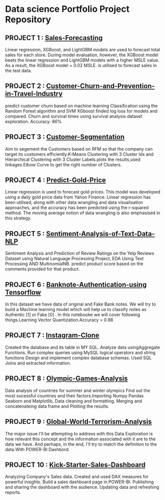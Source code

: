 # Data science Portfolio Project Repository
## PROJECT 1 : [Sales-Forecasting](https://github.com/nitinsoni1/Portfolio/blob/main/Machine%20Learning%20Projects/forecasting-of-sales-data.ipynb)
Linear regression, XGBoost, and LightGBM models are used to forecast total sales for each store. During model evaluation, however, the XGBoost model beats the linear regression and LightGBM models with a higher MSLE value. As a result, the XGBoost model = 0.02 MSLE. is utilised to forecast sales in the test data.
## PROJECT 2 : [Customer-Churn-and-Prevention-in-Travel-Industry](https://github.com/nitinsoni1/Portfolio/blob/main/Machine%20Learning%20Projects/customer-churn-and-prevention-in-travel-industry.ipynb)
predict customer churn based on machine learning Classification using
the Random Forest algorithm and SVM XGboost finded log loss for models and compared. Churn and survival times using survival analysis dataset exploration. Accuracy: 86%
## PROJECT 3 : [Customer-Segmentation](https://github.com/nitinsoni1/Portfolio/blob/main/Machine%20Learning%20Projects/customer-segmentation.ipynb)
Aim to segement the Customers based on RFM so that the company can target its customers efficiently.K-Means Clustering with 3 Cluster Ids and Hierarchical Clustering with 3 Cluster Labels.plots the results,used linkages.Elbow Curve to get the right number of Clusters.
## PROJECT 4 : [Predict-Gold-Price](https://github.com/nitinsoni1/Portfolio/blob/main/Machine%20Learning%20Projects/predict-gold-price.ipynb)
Linear regression is used to forecast gold prices. This model was developed using a daily gold price data from Yahoo Finance. Linear regression has been utilised, along with other data wrangling and data visualisation approaches, and the accuracy has been predicted using the r-squared method. The moving average notion of data wrangling is also emphasised in this strategy.
## PROJECT 5 : [Sentiment-Analysis-of-Text-Data-NLP](https://github.com/nitinsoni1/Portfolio/blob/main/NLP%20Projects/Sentiment%20Analysis%20of%20text%20data.ipynb)
Sentiment Analysis and Prediction of Review Ratings on the Yelp Reviews Dataset using Natural Language Processing Project, EDA Using Text Processing AND MultinomialNB. predict product score based on the comments provided for that product.
## PROJECT 6 : [Banknote-Authentication-using Tensorflow](https://github.com/nitinsoni1/Portfolio/blob/main/Deep%20Learning/banknote-authentication-tensorflow.ipynb)
In this dataset we have data of original and Fake Bank notes. We will try to build a Machine learning model which will help us to classify notes as Authentic [1] or Fake [0] . In this notebooke we will cover following things.Learning Vector Quantization.Accuracy = 0.98
## PROJECT 7 : [Instagram-Clone](https://github.com/nitinsoni1/Portfolio/blob/main/SQL%20Projects/instagram_clone.sql)
Created the database and its table in MY SQL. Analyze data usingAggregate Functions. Run complex queries using MySQL logical operators and string functions Design and implement complex database schemas. Used SQL Joins and extracted information.
## PROJECT 8 : [Olympic-Games-Analysis](https://github.com/nitinsoni1/Portfolio/blob/main/olympic-games-analysis.ipynb)
Data analysis of countries for summer and winter olympics Find out the most sucessful countries and their factors.Importing Numpy Pandas Seaborn and Matplotlib, Data cleaning and formatting. Merging and concatenateing data frame and Plotting the results.
## PROJECT 9 : [Global-World-Terrorism-Analysis](https://github.com/nitinsoni1/Portfolio/blob/main/Power-BI%20Projects/Global_World_Terrorism_Analysis.pdf)
The major issue I'll be attempting to address with this Data Exploration is how relevant this concept and the information associated with it are to the data we have.
And perhaps, in the end, I'll try to match the definition to the data.With POWER-BI Dashbord.
## PROJECT 10 : [Kick-Starter-Sales-Dashboard](https://github.com/nitinsoni1/Portfolio/blob/main/Power-BI%20Projects/Sales_Dashboard.pdf)
Analyzing Company's Sales data. Created and used DAX measures for powerful insights. Build a sales dashboard page in POWER-BI. Publishing and sharing the dashboard with the audience. Updating data and refreshing reports.
<!---
nitinsoni1/nitinsoni1 is a ✨ special ✨ repository because its `README.md` (this file) appears on your GitHub profile.
You can click the Preview link to take a look at your changes.
--->

